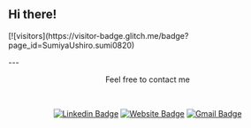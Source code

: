 <h2>Hi there!</h2>

<p>
[![visitors](https://visitor-badge.glitch.me/badge?page_id=SumiyaUshiro.sumi0820)
</p>  

<p></p>
---
<div align="center">

<p>Feel free to contact me</p><br>

[![Linkedin Badge](https://img.shields.io/badge/-LinkedIn-blue?style=flat&logo=Linkedin&logoColor=white&link=https://www.linkedin.com/in/)](https://www.linkedin.com/in/sumiya-ushiro-27ba65133/)
[![Website Badge](https://img.shields.io/badge/-Portfolio-47CCCC?style=flat&logo=Google-Chrome&logoColor=white&link=https://jessicalim.me)](https://smy.netlify.app/)
[![Gmail Badge](https://img.shields.io/badge/-Email-c14438?style=flat&logo=Gmail&logoColor=white&link=mailto:jessicalim813@gmail.com)](mailto:u.sumi0820@gmail.com)

